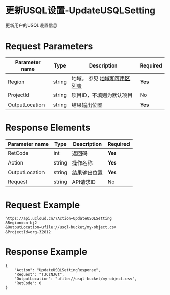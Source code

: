 # 更新USQL设置-UpdateUSQLSetting

更新用户的USQL设置信息

# Request Parameters
|Parameter name|Type|Description|Required|
|---|---|---|---|
|Region|string|地域。 参见 [地域和可用区列表](api/summary/regionlist)|**Yes**|
|ProjectId|string|项目ID，不填则为默认项目|No|
|OutputLocation|string|结果输出位置|**Yes**|

# Response Elements
|Parameter name|Type|Description|Required|
|---|---|---|---|
|RetCode|int|返回码|**Yes**|
|Action|string|操作名称|**Yes**|
|OutputLocation|string|结果输出位置|**Yes**|
|Request|string|API请求ID|No|

# Request Example
```
https://api.ucloud.cn/?Action=UpdateUSQLSetting
&Region=cn-bj2
&OutputLocation=ufile://usql-bucket/my-object.csv
&ProjectId=org-32812
```

# Response Example
```
{
    "Action": "UpdateUSQLSettingResponse", 
    "Request": "TJCzNJGt", 
    "OutputLocation": "ufile://usql-bucket/my-object.csv", 
    "RetCode": 0
}
```

